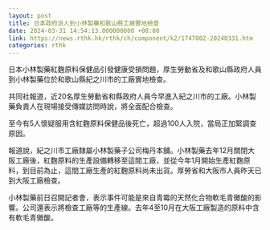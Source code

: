 ```yaml
---
layout: post
title: 日本政府派人到小林製藥和歌山縣工廠實地檢查
date: 2024-03-31 14:54:13.000000000 +08:00
link: https://news.rthk.hk/rthk/ch/component/k2/1747002-20240331.htm
categories: rthk
---
```


日本小林製藥紅麴原料保健品引發健康受損問題，厚生勞動省及和歌山縣政府人員到小林製藥位於和歌山縣紀之川市的工廠實地檢查。

共同社報道，近20名厚生勞動省和縣政府人員今早進入紀之川市的工廠。小林製藥負責人在現場接受傳媒訪問時說，將全面配合檢查。

至今有5人懷疑服用含紅麴原料保健品後死亡，超過100人入院，當局正加緊調查原因。

報道說，紀之川市工廠隸屬小林製藥子公司梅丹本舖。小林製藥去年12月關閉大阪工廠後，紅麴原料的生產設備轉移至這間工廠，並從今年1月開始生產紅麴原料，到目前為止，這間工廠生產的紅麴原料尚未出貨。厚勞省和大阪市人員昨天已到大阪工廠檢查。

小林製藥前日召開記者會，表示事件可能是來自青霉的天然化合物軟毛青黴酸的影響。公司還表示將檢查工廠等的生產線。去年4至10月在大阪工廠製造的原料中含有軟毛青黴酸。
